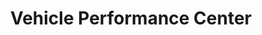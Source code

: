 ---
title: "Vehicle Performance Center"
url: /phoenix/vehicle-performance-center/
shop: car repair
---